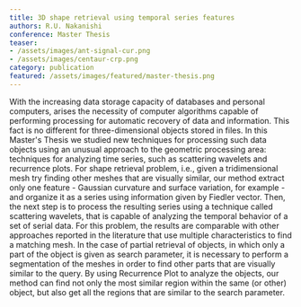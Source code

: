 ```yaml
---
title: 3D shape retrieval using temporal series features
authors: R.U. Nakanishi
conference: Master Thesis
teaser:
- /assets/images/ant-signal-cur.png
- /assets/images/centaur-crp.png
category: publication
featured: /assets/images/featured/master-thesis.png
---
```

With the increasing data storage capacity of databases and personal computers, arises the necessity of computer algorithms capable of performing processing for automatic recovery of data and information.
This fact is no different for three-dimensional objects stored in files.
In this Master's Thesis we studied new techniques for processing such data objects using an unusual approach to the geometric processing area: techniques for analyzing time series, such as scattering wavelets and recurrence plots.
For shape retrieval problem, i.e., given a tridimensional mesh try finding other meshes that are visually similar, our method extract only one feature - Gaussian curvature and surface variation, for example - and organize it as a series using information given by Fiedler vector.
Then, the next step is to process the resulting series using a technique called scattering wavelets, that is capable of analyzing the temporal behavior of a set of serial data.
For this problem, the results are comparable with other approaches reported in the literature that use multiple characteristics to find a matching mesh.
In the case of partial retrieval of objects, in which only a part of the object is given as search parameter, it is necessary to perform a segmentation of the meshes in order to find other parts that are visually similar to the query. By using Recurrence Plot to analyze the objects, our method can find not only the most similar region within the same (or other) object, but also get all the regions that are similar to the search parameter.
